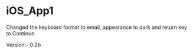 # iOS_App1

Changed the keyboard format to email, appearance to dark and return key to Continue.

Version:- 0.2b
